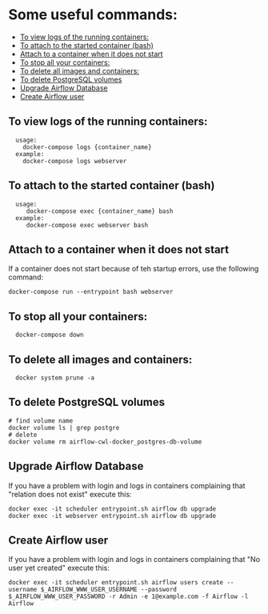 # Some useful commands:


<!-- toc -->

- [To view logs of the running containers:](#to-view-logs-of-the-running-containers)
- [To attach to the started container (bash)](#to-attach-to-the-started-container-bash)
- [Attach to a container when it does not start](#attach-to-a-container-when-it-does-not-start)
- [To stop all your containers:](#to-stop-all-your-containers)
- [To delete all images and containers:](#to-delete-all-images-and-containers)
- [To delete PostgreSQL volumes](#to-delete-postgresql-volumes)
- [Upgrade Airflow Database](#upgrade-airflow-database)
- [Create Airflow user](#create-airflow-user)

<!-- tocstop -->

## To view logs of the running containers:
      usage:
        docker-compose logs {container_name}
      example:
        docker-compose logs webserver

## To attach to the started container (bash)
      usage:
         docker-compose exec {container_name} bash
      example:
         docker-compose exec webserver bash
                                           
## Attach to a container when it does not start
If a container does not start because of teh startup errors,
use the following command:

    docker-compose run --entrypoint bash webserver

## To stop all your containers:
      docker-compose down

## To delete all images and containers:
      docker system prune -a

## To delete PostgreSQL volumes

    # find volume name
    docker volume ls | grep postgre
    # delete
    docker volume rm airflow-cwl-docker_postgres-db-volume

                                      
## Upgrade Airflow Database
If you have a problem with login and logs in containers complaining that
"relation does not exist" execute this:

```
docker exec -it scheduler entrypoint.sh airflow db upgrade
docker exec -it webserver entrypoint.sh airflow db upgrade
```     

## Create Airflow user

If you have a problem with login and logs in containers 
complaining that "No user yet created" execute this:

```
docker exec -it scheduler entrypoint.sh airflow users create --username $_AIRFLOW_WWW_USER_USERNAME --password $_AIRFLOW_WWW_USER_PASSWORD -r Admin -e 1@example.com -f Airflow -l Airflow
```


